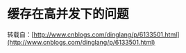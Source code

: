 # 缓存在高并发下的问题

转载自：[http://www.cnblogs.com/dinglang/p/6133501.html](http://www.cnblogs.com/dinglang/p/6133501.html)

